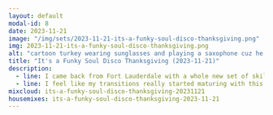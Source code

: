 ```yaml
---
layout: default
modal-id: 8
date: 2023-11-21
image: "/img/sets/2023-11-21-its-a-funky-soul-disco-thanksgiving.png"
img: 2023-11-21-its-a-funky-soul-disco-thanksgiving.png
alt: "cartoon turkey wearing sunglasses and playing a saxophone cuz he funky and got soul"
title: "It's a Funky Soul Disco Thanksgiving (2023-11-21)"
description:
  - line: I came back from Fort Lauderdale with a whole new set of skills. <a href="https://dylandrazen.com/">Dylan</a> spent several hours with me, showing me the processes and techniques he uses. I was very excited to learn that we did a lot of things similarly - it was exciting because nobody specifically <i>taught me</i> to do things the way I did... so it was kinda cool to learn that I instinctively did things similar to how someone with 30 years of experience does it.
  - line: I feel like my transitions really started maturing with this set. Probably the biggest issue remaining now (other than rushing like a seventeen year old having sex for the first time - which is why it took me four tries to get through this set without making any painful errors!) is that I'm still really learning my music library, so my sequencing is pretty much random. Once I start thoughtfully and carefully planning out sets, this shit'll be insane.
mixcloud: its-a-funky-soul-disco-thanksgiving-20231121
housemixes: its-a-funky-soul-disco-thanksgiving-2023-11-21
---
```

